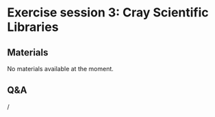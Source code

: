 # Exercise session 3: Cray Scientific Libraries

<!--
The files for the exercises are in
`Exercises/HPE/day1/libsci_acc`.

Test with LibSci_ACC, check the different interfaces and environment variables.
-->


## Materials

No materials available at the moment.

<!--
Temporary location of materials (for the lifetime of the training project):

-   See `/project/project_465001098/Slides/HPE/Exercises.pdf` or
    `/project/project_465001098/Slides/HPE/Exercises_day1.pdf` (whichever is present).

-   The files for the exercises are in
    `/project/project_465001098/Exercises/HPE/day1/libsci_acc` (for the lifetime of the project).

-   See the exercise notes in
    `/project/project_465001098/Slides/HPE/Exercises.pdf` (for the lifetime of the project)
    for more information.

Temporary web-available materials:

-    Overview exercise assignments day 1 temporarily available on
     [this link](https://462000265.lumidata.eu/4day-20241028/files/LUMI-4day-20241028-1_Exercises_day1.pdf)
-->

<!--
Archived materials on LUMI:

-   Exercise assignments in `/appl/local/training/4day-20241028/files/LUMI-4day-20241028-Exercises_HPE.pdf`

-   Exercises as bizp2-compressed tar file in
    `/appl/local/training/4day-20241028/files/LUMI-4day-20241028-Exercises_HPE.tar.bz2`

-   Exercises as uncompressed tar file in
    `/appl/local/training/4day-20241028/files/LUMI-4day-20241028-Exercises_HPE.tar`
-->


## Q&A

/


